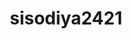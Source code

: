 ---
title: sisodiya2421
github: https://github.com/sisodiya2421
mode: light
transition: 3s
archetype:
  - Little Bit of Everything
---